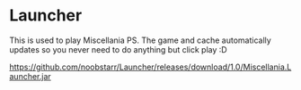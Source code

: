# Launcher
This is used to play Miscellania PS. The game and cache automatically updates so you never need to do anything but click play :D

https://github.com/noobstarr/Launcher/releases/download/1.0/Miscellania.Launcher.jar
